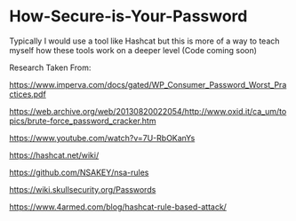 # How-Secure-is-Your-Password

Typically I would use a tool like Hashcat but this is more of a way to teach myself how these tools work on a deeper level (Code coming soon)

Research Taken From:

https://www.imperva.com/docs/gated/WP_Consumer_Password_Worst_Practices.pdf

https://web.archive.org/web/20130820022054/http://www.oxid.it/ca_um/topics/brute-force_password_cracker.htm

https://www.youtube.com/watch?v=7U-RbOKanYs

https://hashcat.net/wiki/

https://github.com/NSAKEY/nsa-rules

https://wiki.skullsecurity.org/Passwords

https://www.4armed.com/blog/hashcat-rule-based-attack/
